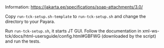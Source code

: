 Information:
https://jakarta.ee/specifications/soap-attachments/3.0/

Copy `run-tck-setup.sh-template` to `run-tck-setup.sh` and change the directory to your Payara.

Run `run-tck-setup.sh`, it starts JT GUI. Follow the documentation in xml-ws-tck/docs/html-usersguide/config.html#GBFWG (downloaded by the script) and run the tests.
